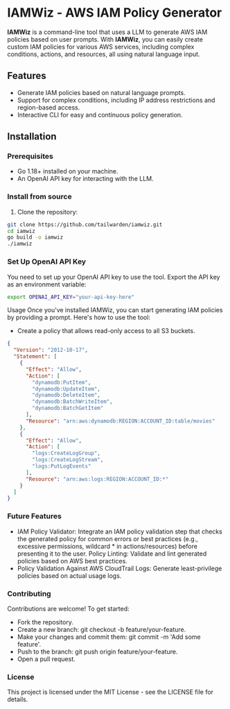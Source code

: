 # IAMWiz - AWS IAM Policy Generator

**IAMWiz** is a command-line tool that uses a LLM to generate AWS IAM policies based on user prompts. With **IAMWiz**, you can easily create custom IAM policies for various AWS services, including complex conditions, actions, and resources, all using natural language input.

## Features

- Generate IAM policies based on natural language prompts.
- Support for complex conditions, including IP address restrictions and region-based access.
- Interactive CLI for easy and continuous policy generation.

## Installation

### Prerequisites

- Go 1.18+ installed on your machine.
- An OpenAI API key for interacting with the LLM.

### Install from source

1. Clone the repository:
```bash
git clone https://github.com/tailwarden/iamwiz.git
cd iamwiz
go build -o iamwiz
./iamwiz
```

### Set Up OpenAI API Key

You need to set up your OpenAI API key to use the tool. Export the API key as an environment variable:

```bash
export OPENAI_API_KEY="your-api-key-here"
```

Usage
Once you've installed IAMWiz, you can start generating IAM policies by providing a prompt. Here's how to use the tool:


- Create a policy that allows read-only access to all S3 buckets.
```json
{
  "Version": "2012-10-17",
  "Statement": [
    {
      "Effect": "Allow",
      "Action": [
        "dynamodb:PutItem",
        "dynamodb:UpdateItem",
        "dynamodb:DeleteItem",
        "dynamodb:BatchWriteItem",
        "dynamodb:BatchGetItem"
      ],
      "Resource": "arn:aws:dynamodb:REGION:ACCOUNT_ID:table/movies"
    },
    {
      "Effect": "Allow",
      "Action": [
        "logs:CreateLogGroup",
        "logs:CreateLogStream",
        "logs:PutLogEvents"
      ],
      "Resource": "arn:aws:logs:REGION:ACCOUNT_ID:*"
    }
  ]
}
````

### Future Features
- IAM Policy Validator: Integrate an IAM policy validation step that checks the generated policy for common errors or best practices (e.g., excessive permissions, wildcard * in actions/resources) before presenting it to the user.
Policy Linting: Validate and lint generated policies based on AWS best practices.
- Policy Validation Against AWS CloudTrail Logs: Generate least-privilege policies based on actual usage logs.

### Contributing

Contributions are welcome! To get started:
- Fork the repository.
- Create a new branch: git checkout -b feature/your-feature.
- Make your changes and commit them: git commit -m 'Add some feature'.
- Push to the branch: git push origin feature/your-feature.
- Open a pull request.

### License
This project is licensed under the MIT License - see the LICENSE file for details.
